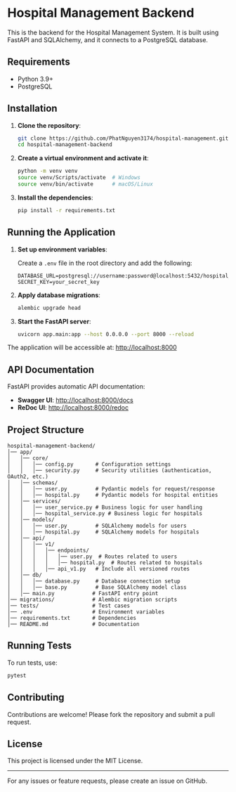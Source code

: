 # Hospital Management Backend

This is the backend for the Hospital Management System. It is built using FastAPI and SQLAlchemy, and it connects to a PostgreSQL database.

## Requirements

- Python 3.9+
- PostgreSQL

## Installation

1. **Clone the repository**:

   ```sh
   git clone https://github.com/PhatNguyen3174/hospital-management.git
   cd hospital-management-backend
   ```

2. **Create a virtual environment and activate it**:

   ```sh
   python -m venv venv
   source venv/Scripts/activate  # Windows
   source venv/bin/activate      # macOS/Linux
   ```

3. **Install the dependencies**:

   ```sh
   pip install -r requirements.txt
   ```

## Running the Application

1. **Set up environment variables**:
   
   Create a `.env` file in the root directory and add the following:
   
   ```env
   DATABASE_URL=postgresql://username:password@localhost:5432/hospital_db
   SECRET_KEY=your_secret_key
   ```

2. **Apply database migrations**:

   ```sh
   alembic upgrade head
   ```

3. **Start the FastAPI server**:

   ```sh
   uvicorn app.main:app --host 0.0.0.0 --port 8000 --reload
   ```

The application will be accessible at: [http://localhost:8000](http://localhost:8000)

## API Documentation

FastAPI provides automatic API documentation:

- **Swagger UI**: [http://localhost:8000/docs](http://localhost:8000/docs)
- **ReDoc UI**: [http://localhost:8000/redoc](http://localhost:8000/redoc)

## Project Structure

```
hospital-management-backend/
│── app/
│   │── core/
│   │   │── config.py       # Configuration settings
│   │   │── security.py     # Security utilities (authentication, OAuth2, etc.)
│   │── schemas/
│   │   │── user.py         # Pydantic models for request/response
│   │   │── hospital.py     # Pydantic models for hospital entities
│   │── services/
│   │   │── user_service.py # Business logic for user handling
│   │   │── hospital_service.py # Business logic for hospitals
│   │── models/
│   │   │── user.py         # SQLAlchemy models for users
│   │   │── hospital.py     # SQLAlchemy models for hospitals
│   │── api/
│   │   │── v1/
│   │   │   │── endpoints/
│   │   │   │   │── user.py  # Routes related to users
│   │   │   │   │── hospital.py  # Routes related to hospitals
│   │   │   │── api_v1.py   # Include all versioned routes
│   │── db/
│   │   │── database.py     # Database connection setup
│   │   │── base.py         # Base SQLAlchemy model class
│   │── main.py            # FastAPI entry point
│── migrations/            # Alembic migration scripts
│── tests/                 # Test cases
│── .env                   # Environment variables
│── requirements.txt       # Dependencies
│── README.md              # Documentation

```

## Running Tests

To run tests, use:

```sh
pytest
```

## Contributing

Contributions are welcome! Please fork the repository and submit a pull request.

## License

This project is licensed under the MIT License.

---

For any issues or feature requests, please create an issue on GitHub.

